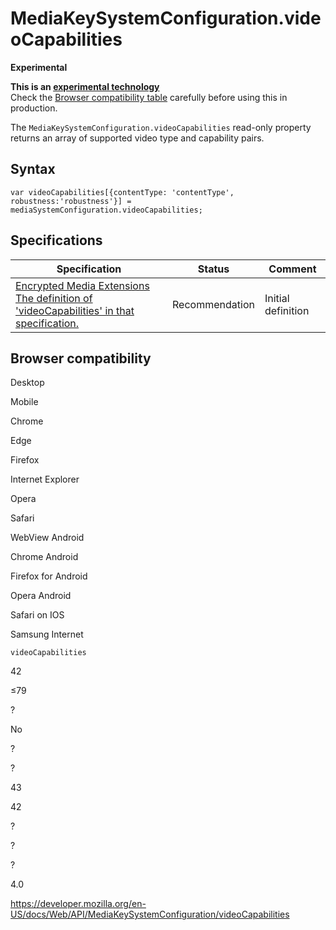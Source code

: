 # MediaKeySystemConfiguration.videoCapabilities

**Experimental**

**This is an [experimental technology](https://developer.mozilla.org/en-US/docs/MDN/Guidelines/Conventions_definitions#experimental)**  
Check the [Browser compatibility table](#browser_compatibility) carefully before using this in production.

The `MediaKeySystemConfiguration.videoCapabilities` read-only property returns an array of supported video type and capability pairs.

## Syntax

    var videoCapabilities[{contentType: 'contentType', robustness:'robustness'}] = mediaSystemConfiguration.videoCapabilities;

## Specifications

<table><thead><tr class="header"><th>Specification</th><th>Status</th><th>Comment</th></tr></thead><tbody><tr class="odd"><td><a href="https://w3c.github.io/encrypted-media/#dom-mediakeysystemconfiguration-videocapabilities">Encrypted Media Extensions<br />
<span class="small">The definition of 'videoCapabilities' in that specification.</span></a></td><td><span class="spec-rec">Recommendation</span></td><td>Initial definition</td></tr></tbody></table>

## Browser compatibility

Desktop

Mobile

Chrome

Edge

Firefox

Internet Explorer

Opera

Safari

WebView Android

Chrome Android

Firefox for Android

Opera Android

Safari on IOS

Samsung Internet

`videoCapabilities`

42

≤79

?

No

?

?

43

42

?

?

?

4.0

<a href="https://developer.mozilla.org/en-US/docs/Web/API/MediaKeySystemConfiguration/videoCapabilities" class="_attribution-link">https://developer.mozilla.org/en-US/docs/Web/API/MediaKeySystemConfiguration/videoCapabilities</a>

